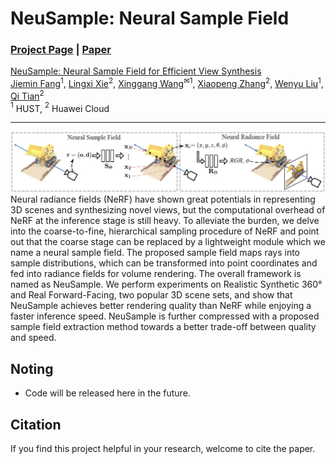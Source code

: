 # NeuSample: Neural Sample Field

### [Project Page](https://jaminfong.cn/neusample/) | [Paper]()

[NeuSample: Neural Sample Field for Efficient View Synthesis]()  
[Jiemin Fang](https://jaminfong.cn/)$^1$, [Lingxi Xie](http://lingxixie.com/)$^2$, [Xinggang Wang](https://xinggangw.info/)$^{✉1}$, [Xiaopeng Zhang](https://sites.google.com/site/zxphistory/)$^2$, [Wenyu Liu](http://eic.hust.edu.cn/professor/liuwenyu/)$^1$, [Qi Tian](https://scholar.google.com/citations?hl=en&user=61b6eYkAAAAJ)$^2$  
$^1$ HUST, $^2$ Huawei Cloud

-----------------------------
![framework](./imgs/framework.jpg)
Neural radiance fields (NeRF) have shown great potentials in representing 3D scenes and synthesizing novel views, but the computational overhead of NeRF at the inference stage is still heavy. To alleviate the burden, we delve into the coarse-to-fine, hierarchical sampling procedure of NeRF and point out that the coarse stage can be replaced by a lightweight module which we name a neural sample field. The proposed sample field maps rays into sample distributions, which can be transformed into point coordinates and fed into radiance fields for volume rendering. The overall framework is named as NeuSample. We perform experiments on Realistic Synthetic 360° and Real Forward-Facing, two popular 3D scene sets, and show that NeuSample achieves better rendering quality than NeRF while enjoying a faster inference speed. NeuSample is further compressed with a proposed sample field extraction method towards a better trade-off between quality and speed.

## Noting
* Code will be released here in the future.

## Citation
If you find this project helpful in your research, welcome to cite the paper.
```
```
